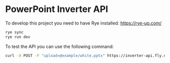 # PowerPoint Inverter API

To develop this project you need to have Rye installed: https://rye-up.com/

```sh
rye sync
rye run dev
```

To test the API you can use the following command:

```sh
curl -X POST -F "upload=@example/white.pptx" https://inverter-api.fly.dev/upload -o ./example/black.pptx
```
